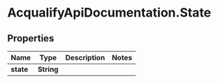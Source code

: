 # AcqualifyApiDocumentation.State

## Properties
Name | Type | Description | Notes
------------ | ------------- | ------------- | -------------
**state** | **String** |  | 
